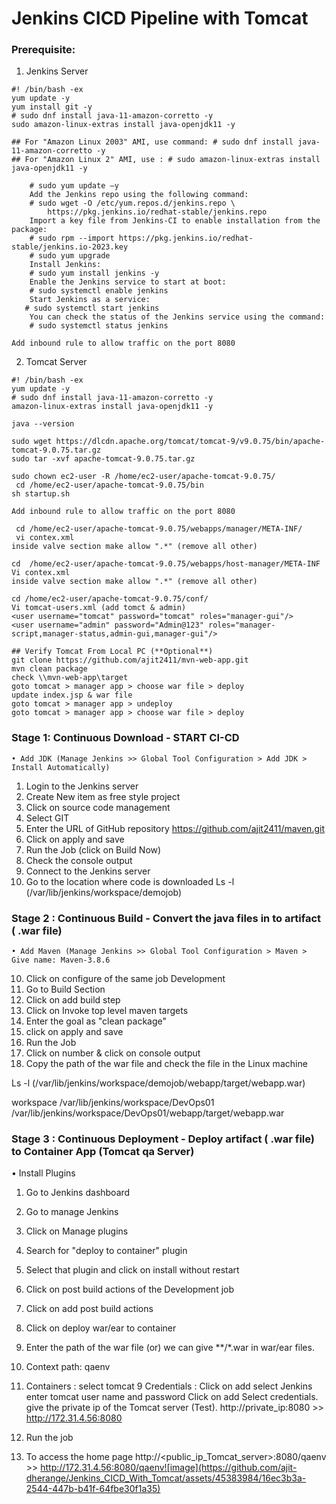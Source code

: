 # Jenkins CICD Pipeline with Tomcat

### Prerequisite:

1) Jenkins Server
```
#! /bin/bash -ex
yum update -y
yum install git -y
# sudo dnf install java-11-amazon-corretto -y
sudo amazon-linux-extras install java-openjdk11 -y

## For "Amazon Linux 2003" AMI, use command: # sudo dnf install java-11-amazon-corretto -y
## For "Amazon Linux 2" AMI, use : # sudo amazon-linux-extras install java-openjdk11 -y

    # sudo yum update –y
    Add the Jenkins repo using the following command:
    # sudo wget -O /etc/yum.repos.d/jenkins.repo \
        https://pkg.jenkins.io/redhat-stable/jenkins.repo
    Import a key file from Jenkins-CI to enable installation from the package:
    # sudo rpm --import https://pkg.jenkins.io/redhat-stable/jenkins.io-2023.key
    # sudo yum upgrade
    Install Jenkins:
    # sudo yum install jenkins -y
    Enable the Jenkins service to start at boot:
    # sudo systemctl enable jenkins
    Start Jenkins as a service:
   # sudo systemctl start jenkins
    You can check the status of the Jenkins service using the command:
    # sudo systemctl status jenkins

Add inbound rule to allow traffic on the port 8080
```

2) Tomcat Server
```
#! /bin/bash -ex
yum update -y
# sudo dnf install java-11-amazon-corretto -y
amazon-linux-extras install java-openjdk11 -y

java --version

sudo wget https://dlcdn.apache.org/tomcat/tomcat-9/v9.0.75/bin/apache-tomcat-9.0.75.tar.gz
sudo tar -xvf apache-tomcat-9.0.75.tar.gz

sudo chown ec2-user -R /home/ec2-user/apache-tomcat-9.0.75/
 cd /home/ec2-user/apache-tomcat-9.0.75/bin
sh startup.sh

Add inbound rule to allow traffic on the port 8080

 cd /home/ec2-user/apache-tomcat-9.0.75/webapps/manager/META-INF/
 vi contex.xml
inside valve section make allow ".*" (remove all other)

cd  /home/ec2-user/apache-tomcat-9.0.75/webapps/host-manager/META-INF
Vi contex.xml
inside valve section make allow ".*" (remove all other)

cd /home/ec2-user/apache-tomcat-9.0.75/conf/
Vi tomcat-users.xml (add tomct & admin)
<user username="tomcat" password="tomcat" roles="manager-gui"/>
<user username="admin" password="Admin@123" roles="manager-script,manager-status,admin-gui,manager-gui"/>

## Verify Tomcat From Local PC (**Optional**)
git clone https://github.com/ajit2411/mvn-web-app.git
mvn clean package
check \\mvn-web-app\target
goto tomcat > manager app > choose war file > deploy 
update index.jsp & war file
goto tomcat > manager app > undeploy
goto tomcat > manager app > choose war file > deploy 
```

### Stage 1: Continuous Download - START CI-CD

	• Add JDK (Manage Jenkins >> Global Tool Configuration > Add JDK > Install Automatically)
  
1) Login to the Jenkins server
2) Create New item as free style project
4) Click on source code management
5) Select GIT
7) Enter the URL of GitHub repository https://github.com/ajit2411/maven.git
6) Click on apply and save
7) Run the Job (click on Build Now)
8) Check the console output 
8) Connect to the Jenkins server
9) Go to the location where code is downloaded
Ls -l <path> (/var/lib/jenkins/workspace/demojob)

### Stage 2 : Continuous Build - Convert the java files in to artifact ( .war file)
  
	• Add Maven (Manage Jenkins >> Global Tool Configuration > Maven > Give name: Maven-3.8.6
  
10) Click on configure of the same job Development 
11) Go to Build Section
12) Click on add build step
13) Click on Invoke top level maven targets
14) Enter the goal as  "clean package"
15) click on apply and save
16) Run the Job
17) Click on number & click on console output
18) Copy the path of the war file and check the file in the Linux machine

Ls -l <path> (/var/lib/jenkins/workspace/demojob/webapp/target/webapp.war)

workspace /var/lib/jenkins/workspace/DevOps01
/var/lib/jenkins/workspace/DevOps01/webapp/target/webapp.war

### Stage 3 : Continuous Deployment - Deploy artifact ( .war file) to Container App (Tomcat qa Server)  
• Install Plugins
1) Go to Jenkins dashboard
2) Go to manage Jenkins
3) Click on Manage plugins
4) Search for "deploy to container"  plugin
5) Select that plugin and click on install without restart
  
20) Click on post build actions of the Development job
21) Click on add post build actions
22) Click on deploy war/ear to container
23) Enter the path of the war file (or)
 we can give **/*.war in war/ear files.
24) Context path: qaenv
25) Containers : select tomcat 9
Credentials : Click on add
select Jenkins
enter tomcat user name and password
Click on add
Select credentials.
give the private ip of the Tomcat server (Test).
http://private_ip:8080 >> http://172.31.4.56:8080
27) Run the job
28) To access the home page
http://<public_ip_Tomcat_server>:8080/qaenv  >>  http://172.31.4.56:8080/qaenv![image](https://github.com/ajit-dherange/Jenkins_CICD_With_Tomcat/assets/45383984/16ec3b3a-2544-447b-b41f-64fbe30f1a35)

  

